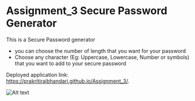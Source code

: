 # Assignment_3 Secure Password Generator

This is a Secure Password generator

- you can choose the number of length that you want for your password
- Choose any character (Eg: Uppercase, Lowercase, Number or symbols) that you want to add to your secure password

Deployed application link: https://prakritirajbhandari.github.io/Assignment_3/.

![Alt text](./Screenshots/gnerate.jpg?raw=true "Optional Title")
